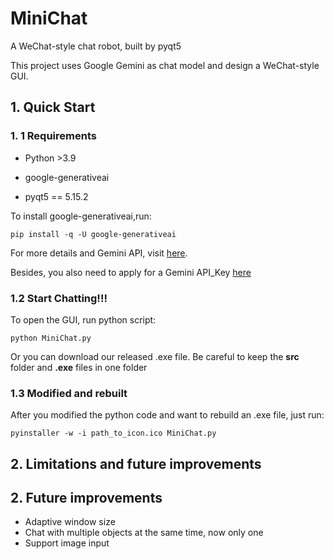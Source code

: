 # MiniChat

A WeChat-style chat robot, built by pyqt5

This project uses Google Gemini as chat model and design a WeChat-style GUI.

## 1. Quick Start

### 1. 1  Requirements

- Python >3.9

- google-generativeai

- pyqt5 == 5.15.2

To install google-generativeai,run:

```shell
pip install -q -U google-generativeai
```

For more details and Gemini API, visit [here](https://ai.google.dev/tutorials/python_quickstart).

Besides, you also need to apply for a Gemini API_Key [here](https://ai.google.dev/)

### 1.2 Start Chatting!!!

To open the GUI, run python script:

```shell
python MiniChat.py
```

Or you can download our released .exe file. Be careful to keep the **src** folder and **.exe** files in one folder

### 1.3 Modified and rebuilt

After you modified the python code and want to rebuild an .exe file, just run:

```shell
pyinstaller -w -i path_to_icon.ico MiniChat.py 
```

## 2. Limitations and future improvements

## 2. Future improvements

- Adaptive window size
- Chat with multiple objects at the same time, now only one
- Support image input 


